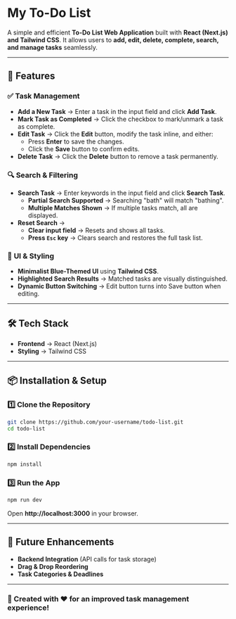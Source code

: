 # My To-Do List

A simple and efficient **To-Do List Web Application** built with **React (Next.js) and Tailwind CSS**. It allows users to **add, edit, delete, complete, search, and manage tasks** seamlessly.

---

## 🚀 Features

### ✅ **Task Management**
- **Add a New Task** → Enter a task in the input field and click **Add Task**.
- **Mark Task as Completed** → Click the checkbox to mark/unmark a task as complete.
- **Edit Task** → Click the **Edit** button, modify the task inline, and either:
  - Press **Enter** to save the changes.
  - Click the **Save** button to confirm edits.
- **Delete Task** → Click the **Delete** button to remove a task permanently.

### 🔍 **Search & Filtering**
- **Search Task** → Enter keywords in the input field and click **Search Task**.
  - **Partial Search Supported** → Searching "bath" will match "bathing".
  - **Multiple Matches Shown** → If multiple tasks match, all are displayed.
- **Reset Search** →
  - **Clear input field** → Resets and shows all tasks.
  - **Press `Esc` key** → Clears search and restores the full task list.

### 🎨 **UI & Styling**
- **Minimalist Blue-Themed UI** using **Tailwind CSS**.
- **Highlighted Search Results** → Matched tasks are visually distinguished.
- **Dynamic Button Switching** → Edit button turns into Save button when editing.

---

## 🛠️ Tech Stack
- **Frontend** → React (Next.js)
- **Styling** → Tailwind CSS

---

## 📦 Installation & Setup

### **1️⃣ Clone the Repository**
```sh
git clone https://github.com/your-username/todo-list.git
cd todo-list
```

### **2️⃣ Install Dependencies**
```sh
npm install
```

### **3️⃣ Run the App**
```sh
npm run dev
```
Open **http://localhost:3000** in your browser.

---

## 🌟 Future Enhancements
- **Backend Integration** (API calls for task storage)
- **Drag & Drop Reordering**
- **Task Categories & Deadlines**

---

### 🎯 Created with ❤️ for an improved task management experience!


